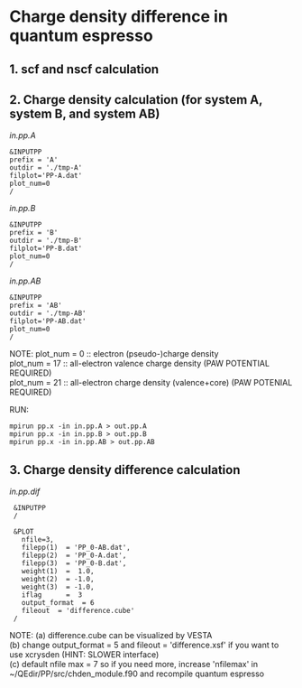 # Charge density difference in quantum espresso

## 1. scf and nscf calculation

## 2. Charge density calculation (for system A, system B, and system AB)

*in.pp.A*
```
&INPUTPP
prefix = 'A'
outdir = './tmp-A'
filplot='PP-A.dat'
plot_num=0
/
```

*in.pp.B*
```
&INPUTPP
prefix = 'B'
outdir = './tmp-B'
filplot='PP-B.dat'
plot_num=0
/
```

*in.pp.AB*
```
&INPUTPP
prefix = 'AB'
outdir = './tmp-AB'
filplot='PP-AB.dat'
plot_num=0
/
```

NOTE: plot_num = 0  :: electron (pseudo-)charge density  
      plot_num = 17 :: all-electron valence charge density (PAW POTENTIAL REQUIRED)  
      plot_num = 21 :: all-electron charge density (valence+core) (PAW POTENIAL REQUIRED)


RUN: 

```
mpirun pp.x -in in.pp.A > out.pp.A
mpirun pp.x -in in.pp.B > out.pp.B
mpirun pp.x -in in.pp.AB > out.pp.AB
```
## 3. Charge density difference calculation


*in.pp.dif*
```
 &INPUTPP
 /

 &PLOT
   nfile=3,
   filepp(1)  = 'PP_0-AB.dat',
   filepp(2)  = 'PP_0-A.dat',
   filepp(3)  = 'PP_0-B.dat',
   weight(1)  =  1.0,
   weight(2)  = -1.0,
   weight(3)  = -1.0,
   iflag      =  3
   output_format  = 6
   fileout  = 'difference.cube'
 /
```

NOTE:   (a) difference.cube can be visualized by VESTA  
        (b) change output_format = 5 and fileout = 'difference.xsf' if you want to use xcrysden (HINT: SLOWER interface)  
        (c) default nfile max = 7 so if you need more, increase 'nfilemax' in ~/QEdir/PP/src/chden_module.f90 and recompile quantum espresso
